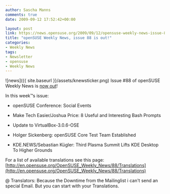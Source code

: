 ```yaml
---
author: Sascha Manns
comments: true
date: 2009-09-12 17:52:42+00:00

layout: post
link: https://news.opensuse.org/2009/09/12/opensuse-weekly-news-issue-88-is-out/
title: "openSUSE Weekly News, issue 88 is out!"
categories:
- Weekly News
tags:
- Newsletter
- opensuse
- Weekly News
---
```

![news]({{ site.baseurl }}/assets/knewsticker.png) Issue #88 of openSUSE Weekly News is [now out](http://en.opensuse.org/OpenSUSE_Weekly_News/88)!

In this week™s issue:



	
  * openSUSE Conference: Social Events

	
  * Make Tech Easier/Joshua Price: 8 Useful and Interesting Bash Prompts

	
  * Update to VirtualBox-3.0.6-OSE

	
  * Holger Sickenberg: openSUSE Core Test Team Established

	
  * KDE.NEWS/Sebastian Kügler: Third Plasma Summit Lifts KDE Desktop To Higher Grounds


For a list of available translations see this page:
[http://en.opensuse.org/OpenSUSE_Weekly_News/88/Translations](http://en.opensuse.org/OpenSUSE_Weekly_News/88/Translations)

@ Translators: Because the Downtime from the Mailinglist i can't send an special Email. But you can start with your Translations.		

